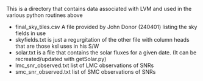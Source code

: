 This is a directory that contains data associated with LVM and used in the various python routines above

* final\_sky\_tiles.csv  A file provided by John Donor (240401) listing the sky fields in use
* skyfields.txt is just a regurgitation of the other file with column heads that are those ksl uses in his S/W
* solar.txt is a file that contains the solar fluxes for a given date.  (It can be recreated/updated with getSolar.py)
* lmc\_snr\_observed.txt  list of LMC observations of SNRs
* smc\_snr\_observed.txt list of SMC observations of SNRs
